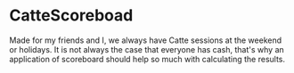 # CatteScoreboad
Made for my friends and I, we always have Catte sessions at the weekend or holidays. It is not always the case that everyone has cash, that's why an application of scoreboard should help so much with calculating the results.
